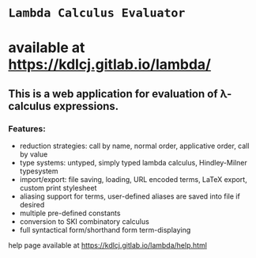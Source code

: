 # `Lambda Calculus Evaluator`
# available at https://kdlcj.gitlab.io/lambda/

## This is a web application for evaluation of λ-calculus expressions.

### Features:
- reduction strategies: call by name, normal order, applicative order, call by value
- type systems: untyped, simply typed lambda calculus, Hindley-Milner typesystem
- import/export: file saving, loading, URL encoded terms, LaTeX export, custom print stylesheet
- aliasing support for terms, user-defined aliases are saved into file if desired 
- multiple pre-defined constants
- conversion to SKI combinatory calculus
- full syntactical form/shorthand form term-displaying

help page available at https://kdlcj.gitlab.io/lambda/help.html